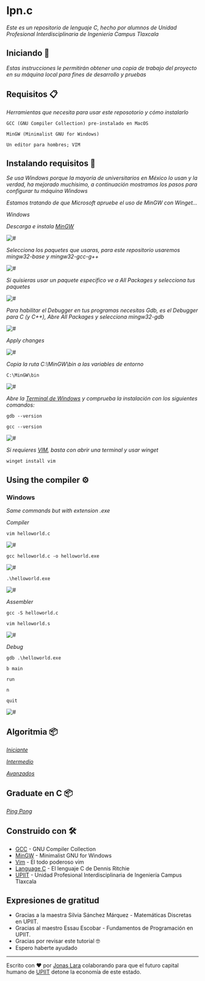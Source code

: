 # Ipn.c

_Este es un repositorio de lenguaje C, hecho por alumnos de Unidad Profesional Interdisciplinaria de Ingeniería Campus Tlaxcala_

## Iniciando 🚀

_Estas instrucciones le permitirán obtener una copia de trabajo del proyecto en su máquina local para fines de desarrollo y pruebas_



## Requisitos 📋

_Herramientas que necesita para usar este reposotorio y cómo instalarlo_

```
GCC (GNU Compiler Collection) pre-instalado en MacOS
```
```
MinGW (Minimalist GNU for Windows)
```
```
Un editor para hombres; VIM
```


## Instalando requisitos 🔧

_Se usa Windows porque la mayoría de universitarios en México lo usan y la verdad, ha mejorado muchisimo, a continuación mostramos los pasos para configurar tu máquina Windows_

_Estamos tratando de que Microsoft apruebe el uso de MinGW con Winget..._

_Windows_

_Descarga e instala [MinGW](https://sourceforge.net/projects/mingw/)_

<img src=/Gifs/Instalation/1.png alt="#"/>

_Selecciona los paquetes que usaras, para este repositorio usaremos mingw32-base y mingw32-gcc-g++_

<img src=/Gifs/Instalation/2.png alt="#"/>

_Si quisieras usar un paquete especifico ve a All Packages y selecciona tus paquetes_

<img src=/Gifs/Instalation/3.png alt="#"/>

_Para habilitar el Debugger en tus programas necesitas Gdb, es el Debugger para C (y C++), Abre All Packages y selecciona mingw32-gdb_

<img src=/Gifs/Instalation/4.png alt="#"/>

_Apply changes_

<img src=/Gifs/Instalation/5.png alt="#"/>

_Copia la ruta C:\MinGW\bin a las variables de entorno_

```
C:\MinGW\bin
```

<img src=/Gifs/Instalation/6.png alt="#"/>

_Abre la [Terminal de Windows](https://www.microsoft.com/en-us/p/windows-terminal/9n0dx20hk701?activetab=pivot:overviewtab/) y comprueba la instalación con los siguientes comandos:_

```
gdb --version
```
```
gcc --version
```

<img src=/Gifs/Instalation/7.png alt="#"/>

_Si requieres [VIM](https://www.vim.org/download.php), basta con abrir una terminal y usar winget_

```
winget install vim
```

## Using the compiler ⚙️

### Windows

_Same commands but with extension .exe_

_Compiler_
```
vim helloworld.c
```
<img src=/Gifs/11.gif alt="#"/>

```
gcc helloworld.c -o helloworld.exe
```
<img src=/Gifs/12.gif alt="#"/>

```
.\helloworld.exe
```
<img src=/Gifs/13.gif alt="#"/>

_Assembler_
```
gcc -S helloworld.c
```
```
vim helloworld.s
```
<img src=/Gifs/14.gif alt="#"/>

_Debug_
```
gdb .\helloworld.exe
```
```
b main
```
```
run
```
```
n
```
```
quit
```
<img src=/Gifs/15.gif alt="#"/>

## Algoritmia 📦

_[Iniciante](https://www.vim.org/download.php)_

_[Intermedio](https://www.vim.org/download.php)_

_[Avanzados](https://www.vim.org/download.php)_

## Graduate en C 📦

_[Ping Pong](https://www.vim.org/download.php)_


## Construido con 🛠️

* [GCC](https://gcc.gnu.org/) - GNU Compiler Collection
* [MinGW](http://mingw-w64.org/doku.php) - Minimalist GNU for Windows
* [Vim](https://www.vim.org/) - El todo poderoso vim
* [Language C](https://www.amazon.com/Programming-Language-2nd-Brian-Kernighan/dp/0131103628/ref=sr_1_1?dchild=1&keywords=language+c+dennis&qid=1618383287&sr=8-1) - El lenguaje C de Dennis Ritchie
* [UPIIT](https://www.upiit.ipn.mx/) - Unidad Profesional Interdisciplinaria de Ingeniería Campus Tlaxcala

## Expresiones de gratitud


* Gracias a la maestra Silvia Sánchez Márquez - Matemáticas Discretas en UPIIT.
* Gracias al maestro Essau Escobar - Fundamentos de Programación en UPIIT.
* Gracias por revisar este tutorial 🤓
* Espero haberte ayudado

---
Escrito con ❤️ por [Jonas Lara](https://www.linkedin.com/in/jonas1ara/) colaborando para que el futuro capital humano de [UPIIT](https://www.upiit.ipn.mx/) detone la economía de este estado.
